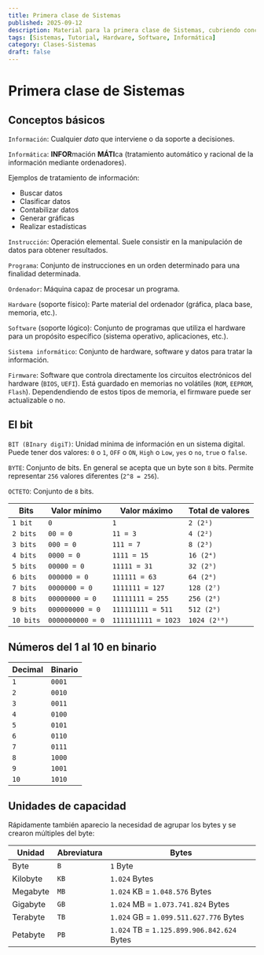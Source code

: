 ```yaml
---
title: Primera clase de Sistemas
published: 2025-09-12
description: Material para la primera clase de Sistemas, cubriendo conceptos básicos y conocimientos fundamentales.
tags: [Sistemas, Tutorial, Hardware, Software, Informática]
category: Clases-Sistemas
draft: false
---
```


# Primera clase de Sistemas

## Conceptos básicos

`Información`: Cualquier *dato* que interviene o da soporte a decisiones.

`Informática`: **INFOR**mación **MÁTI**ca (tratamiento automático y racional de la información mediante ordenadores).

Ejemplos de tratamiento de información:
- Buscar datos
- Clasificar datos
- Contabilizar datos
- Generar gráficas
- Realizar estadísticas

`Instrucción`: Operación elemental. Suele consistir en la manipulación de datos para obtener resultados.

`Programa`: Conjunto de instrucciones en un orden determinado para una finalidad determinada.

`Ordenador`: Máquina capaz de procesar un programa.

`Hardware` (soporte físico): Parte material del ordenador (gráfica, placa base, memoria, etc.).

`Software` (soporte lógico): Conjunto de programas que utiliza el hardware para un propósito específico (sistema operativo, aplicaciones, etc.).

`Sistema informático`: Conjunto de hardware, software y datos para tratar la información.

`Firmware`: Software que controla directamente los circuitos electrónicos del hardware (`BIOS`, `UEFI`). Está guardado en memorias no volátiles (`ROM`, `EEPROM`, `Flash`). Dependendiendo de estos tipos de memoria, el firmware puede ser actualizable o no.

## El bit

`BIT (BInary digiT)`: Unidad mínima de información en un sistema digital. Puede tener dos valores: `0` o `1`, `OFF` o `ON`, `High` o `Low`, `yes` o `no`, `true` o `false`.

`BYTE`: Conjunto de bits. En general se acepta que un byte son `8` bits. Permite representar `256` valores diferentes (`2^8 = 256`).

`OCTETO`: Conjunto de `8` bits.

| Bits     | Valor mínimo     | Valor máximo       | Total de valores |
|----------|------------------|--------------------|------------------|
| `1 bit`    | `0`                | `1`                  | `2 (2¹)`           |
| `2 bits`   | `00 = 0`           | `11 = 3`             | `4 (2²)`           |
| `3 bits`   | `000 = 0`          | `111 = 7`            | `8 (2³)`           |
| `4 bits`   | `0000 = 0`         | `1111 = 15`          | `16 (2⁴)`          |
| `5 bits`   | `00000 = 0`        | `11111 = 31`         | `32 (2⁵)`          |
| `6 bits`   | `000000 = 0`       | `111111 = 63`        | `64 (2⁶)`          |
| `7 bits`   | `0000000 = 0`      | `1111111 = 127`      | `128 (2⁷)`         |
| `8 bits`   | `00000000 = 0`     | `11111111 = 255`     | `256 (2⁸)`         |
| `9 bits`   | `000000000 = 0`    | `111111111 = 511`    | `512 (2⁹)`         |
| `10 bits`  | `0000000000 = 0`   | `1111111111 = 1023`  | `1024 (2¹⁰)`       |

## Números del 1 al 10 en binario

| Decimal | Binario |
|---------|---------|
| `1`     | `0001`  |
| `2`     | `0010`  |
| `3`     | `0011`  |
| `4`     | `0100`  |
| `5`     | `0101`  |
| `6`     | `0110`  |
| `7`     | `0111`  |
| `8`     | `1000`  |
| `9`     | `1001`  |
| `10`    | `1010`  |

## Unidades de capacidad

Rápidamente también aparecio la necesidad de agrupar los bytes y se crearon múltiples del byte:

| Unidad   | Abreviatura | Bytes                             |
|----------|-------------|-----------------------------------|
| Byte     | `B`           | `1` Byte                            |
| Kilobyte | `KB`          | `1.024` Bytes                       |
| Megabyte | `MB`          | `1.024` KB = `1.048.576` Bytes        |
| Gigabyte | `GB`          | `1.024` MB = `1.073.741.824` Bytes    |
| Terabyte | `TB`          | `1.024` GB = `1.099.511.627.776` Bytes |
| Petabyte | `PB`          | `1.024` TB = `1.125.899.906.842.624` Bytes |